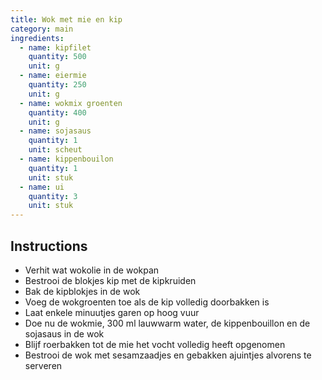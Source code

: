 ```yaml
---
title: Wok met mie en kip
category: main
ingredients:
  - name: kipfilet
    quantity: 500
    unit: g
  - name: eiermie
    quantity: 250
    unit: g
  - name: wokmix groenten
    quantity: 400
    unit: g
  - name: sojasaus
    quantity: 1
    unit: scheut
  - name: kippenbouilon
    quantity: 1
    unit: stuk
  - name: ui
    quantity: 3
    unit: stuk
---
```


<Recipe />

## Instructions

- Verhit wat wokolie in de wokpan
- Bestrooi de blokjes kip met de kipkruiden
- Bak de kipblokjes in de wok
- Voeg de wokgroenten toe als de kip volledig doorbakken is
- Laat enkele minuutjes garen op hoog vuur
- Doe nu de wokmie, 300 ml lauwwarm water, de kippenbouillon en de sojasaus in de wok
- Blijf roerbakken tot de mie het vocht volledig heeft opgenomen
- Bestrooi de wok met sesamzaadjes en gebakken ajuintjes alvorens te serveren
